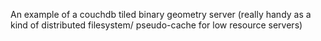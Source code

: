 An example of a couchdb tiled binary geometry server (really handy as
a kind of distributed filesystem/ pseudo-cache for low resource servers)
